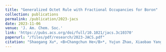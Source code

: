 ```yaml
---
title: "Generalized Octet Rule with Fractional Occupancies for Boron"
collection: publications
permalink: /publication/2023-jacs
date: 2023-11-06
venue: 'J. Am. Chem. Soc.'
link: 'https://pubs.acs.org/doi/full/10.1021/jacs.3c10370'
paperurl: "/files/pdf/research/2023-JACS.pdf"
citation: "Shaogang Xu*, <B>Changchun He</B>*, Yujun Zhao, Xiaobao Yang, and Hu Xu. 2024. &quot;Generalized Octet Rule with Fractional Occupancies for Boron.&quot; <i>J. Am. Chem. Soc.</i> <B>145</B>(45), 25003-25009 (2023). <br> doi: https://doi.org/10.1021/jacs.3c10370"
---
```

